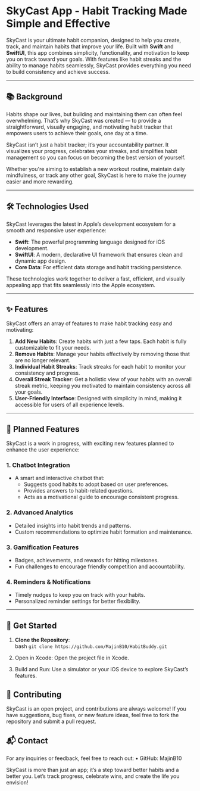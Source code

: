 # SkyCast App - Habit Tracking Made Simple and Effective

SkyCast is your ultimate habit companion, designed to help you create, track, and maintain habits that improve your life. Built with **Swift** and **SwiftUI**, this app combines simplicity, functionality, and motivation to keep you on track toward your goals. With features like habit streaks and the ability to manage habits seamlessly, SkyCast provides everything you need to build consistency and achieve success.

---

## 📚 Background

Habits shape our lives, but building and maintaining them can often feel overwhelming. That’s why SkyCast was created — to provide a straightforward, visually engaging, and motivating habit tracker that empowers users to achieve their goals, one day at a time.

SkyCast isn’t just a habit tracker; it’s your accountability partner. It visualizes your progress, celebrates your streaks, and simplifies habit management so you can focus on becoming the best version of yourself.

Whether you're aiming to establish a new workout routine, maintain daily mindfulness, or track any other goal, SkyCast is here to make the journey easier and more rewarding.

---

## 🛠 Technologies Used

SkyCast leverages the latest in Apple’s development ecosystem for a smooth and responsive user experience:

- **Swift**: The powerful programming language designed for iOS development.
- **SwiftUI**: A modern, declarative UI framework that ensures clean and dynamic app design.
- **Core Data**: For efficient data storage and habit tracking persistence.

These technologies work together to deliver a fast, efficient, and visually appealing app that fits seamlessly into the Apple ecosystem.

---

## ✨ Features

SkyCast offers an array of features to make habit tracking easy and motivating:

1. **Add New Habits**: Create habits with just a few taps. Each habit is fully customizable to fit your needs.
2. **Remove Habits**: Manage your habits effectively by removing those that are no longer relevant.
3. **Individual Habit Streaks**: Track streaks for each habit to monitor your consistency and progress.
4. **Overall Streak Tracker**: Get a holistic view of your habits with an overall streak metric, keeping you motivated to maintain consistency across all your goals.
5. **User-Friendly Interface**: Designed with simplicity in mind, making it accessible for users of all experience levels.

---

## 🌟 Planned Features

SkyCast is a work in progress, with exciting new features planned to enhance the user experience:

### 1. Chatbot Integration
   - A smart and interactive chatbot that:
     - Suggests good habits to adopt based on user preferences.
     - Provides answers to habit-related questions.
     - Acts as a motivational guide to encourage consistent progress.

### 2. Advanced Analytics
   - Detailed insights into habit trends and patterns.
   - Custom recommendations to optimize habit formation and maintenance.

### 3. Gamification Features
   - Badges, achievements, and rewards for hitting milestones.
   - Fun challenges to encourage friendly competition and accountability.

### 4. Reminders & Notifications
   - Timely nudges to keep you on track with your habits.
   - Personalized reminder settings for better flexibility.

---

## 🚀 Get Started

1. **Clone the Repository**:  
   bash
   `git clone https://github.com/MajinB10/HabitBuddy.git`

2.	Open in Xcode: Open the project file in Xcode.
3.	Build and Run: Use a simulator or your iOS device to explore SkyCast’s features.

## 🤝 Contributing

SkyCast is an open project, and contributions are always welcome! If you have suggestions, bug fixes, or new feature ideas, feel free to fork the repository and submit a pull request.

## 📬 Contact

For any inquiries or feedback, feel free to reach out:
	•	GitHub: MajinB10

SkyCast is more than just an app; it’s a step toward better habits and a better you. Let’s track progress, celebrate wins, and create the life you envision!

